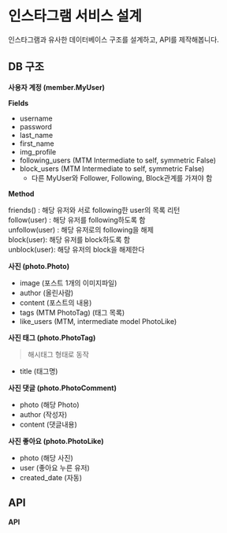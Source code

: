 # 인스타그램 서비스 설계

인스타그램과 유사한 데이터베이스 구조를 설계하고, API를 제작해봅니다.

## DB 구조

**사용자 계정 (member.MyUser)**  

**Fields**

- username
- password
- last_name
- first_name
- img_profile
- following_users (MTM Intermediate to self, symmetric False)
- block_users (MTM Intermediate to self, symmetric False)
	- 다른 MyUser와 Follower, Following, Block관계를 가져야 함

**Method**

friends() : 해당 유저와 서로 following한 user의 목록 리턴  
follow(user) : 해당 유저를 following하도록 함  
unfollow(user) : 해당 유저로의 following을 해제  
block(user): 해당 유저를 block하도록 함  
unblock(user): 해당 유저의 block을 해제한다  

	
**사진 (photo.Photo)**

- image (포스트 1개의 이미지파일)
- author (올린사람)
- content (포스트의 내용)
- tags (MTM PhotoTag) (태그 목록)
- like_users (MTM, intermediate model PhotoLike)

**사진 태그 (photo.PhotoTag)**

> 해시태그 형태로 동작

- title (태그명)


**사진 댓글 (photo.PhotoComment)**

- photo (해당 Photo)
- author (작성자)
- content (댓글내용)


**사진 좋아요 (photo.PhotoLike)**

- photo (해당 사진)
- user (좋아요 누른 유저)
- created_date (자동)


## API

**API**
